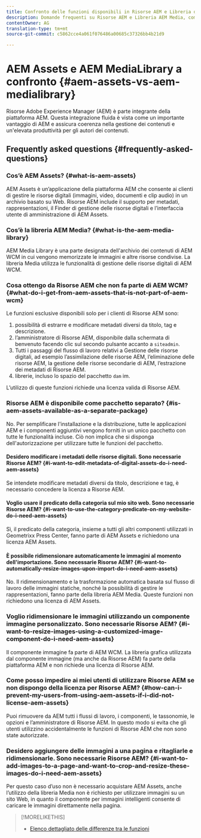 ```yaml
---
title: Confronto delle funzioni disponibili in Risorse AEM e Libreria di AEM Media
description: Domande frequenti su Risorse AEM e Libreria AEM Media, comprese le differenze.
contentOwner: AG
translation-type: tm+mt
source-git-commit: c5862cce4a061f076486a00685c37326bb4b21d9

---
```



# AEM Assets e AEM MediaLibrary a confronto {#aem-assets-vs-aem-medialibrary}

Risorse Adobe Experience Manager (AEM) è parte integrante della piattaforma AEM. Questa integrazione fluida è vista come un importante vantaggio di AEM e assicura coerenza nella gestione dei contenuti e un&#39;elevata produttività per gli autori dei contenuti.

## Frequently asked questions {#frequently-asked-questions}

### Cos’è AEM Assets? {#what-is-aem-assets}

AEM Assets è un’applicazione della piattaforma AEM che consente ai clienti di gestire le risorse digitali (immagini, video, documenti e clip audio) in un archivio basato su Web. Risorse AEM include il supporto per metadati, rappresentazioni, il Finder di gestione delle risorse digitali e l’interfaccia utente di amministrazione di AEM Assets.

### Cos’è la libreria AEM Media? {#what-is-the-aem-media-library}

AEM Media Library è una parte designata dell&#39;archivio dei contenuti di AEM WCM in cui vengono memorizzate le immagini e altre risorse condivise. La libreria Media utilizza le funzionalità di gestione delle risorse digitali di AEM WCM.

### Cosa ottengo da Risorse AEM che non fa parte di AEM WCM? {#what-do-i-get-from-aem-assets-that-is-not-part-of-aem-wcm}

Le funzioni esclusive disponibili solo per i clienti di Risorse AEM sono:

1. possibilità di estrarre e modificare metadati diversi da titolo, tag e descrizione.
1. l’amministratore di Risorse AEM, disponibile dalla schermata di benvenuto facendo clic sul secondo pulsante accanto a `siteadmin`.
1. Tutti i passaggi del flusso di lavoro relativi a Gestione delle risorse digitali, ad esempio l’assimilazione delle risorse AEM, l’eliminazione delle risorse AEM, la gestione delle risorse secondarie di AEM, l’estrazione dei metadati di Risorse AEM.
1. librerie, incluso lo spazio del pacchetto `dam` im.

L’utilizzo di queste funzioni richiede una licenza valida di Risorse AEM.

### Risorse AEM è disponibile come pacchetto separato? {#is-aem-assets-available-as-a-separate-package}

No. Per semplificare l&#39;installazione e la distribuzione, tutte le applicazioni AEM e i componenti aggiuntivi vengono forniti in un unico pacchetto con tutte le funzionalità incluse. Ciò non implica che si disponga dell&#39;autorizzazione per utilizzare tutte le funzioni del pacchetto.

#### Desidero modificare i metadati delle risorse digitali. Sono necessarie Risorse AEM? {#i-want-to-edit-metadata-of-digital-assets-do-i-need-aem-assets}

Se intendete modificare metadati diversi da titolo, descrizione e tag, è necessario concedere la licenza a Risorse AEM.

#### Voglio usare il predicato della categoria sul mio sito web. Sono necessarie Risorse AEM? {#i-want-to-use-the-category-predicate-on-my-website-do-i-need-aem-assets}

Sì, il predicato della categoria, insieme a tutti gli altri componenti utilizzati in Geometrixx Press Center, fanno parte di AEM Assets e richiedono una licenza AEM Assets.

#### È possibile ridimensionare automaticamente le immagini al momento dell&#39;importazione. Sono necessarie Risorse AEM? {#i-want-to-automatically-resize-images-upon-import-do-i-need-aem-assets}

No. Il ridimensionamento e la trasformazione automatica basata sul flusso di lavoro delle immagini statiche, nonché la possibilità di gestire le rappresentazioni, fanno parte della libreria AEM Media. Queste funzioni non richiedono una licenza di AEM Assets.

### Voglio ridimensionare le immagini utilizzando un componente immagine personalizzato. Sono necessarie Risorse AEM? {#i-want-to-resize-images-using-a-customized-image-component-do-i-need-aem-assets}

Il componente immagine fa parte di AEM WCM. La libreria grafica utilizzata dal componente immagine (ma anche da Risorse AEM) fa parte della piattaforma AEM e non richiede una licenza di Risorse AEM.

### Come posso impedire ai miei utenti di utilizzare Risorse AEM se non dispongo della licenza per Risorse AEM? {#how-can-i-prevent-my-users-from-using-aem-assets-if-i-did-not-license-aem-assets}

Puoi rimuovere da AEM tutti i flussi di lavoro, i componenti, le tassonomie, le opzioni e l’amministratore di Risorse AEM. In questo modo si evita che gli utenti utilizzino accidentalmente le funzioni di Risorse AEM che non sono state autorizzate.

### Desidero aggiungere delle immagini a una pagina e ritagliarle e ridimensionarle. Sono necessarie Risorse AEM? {#i-want-to-add-images-to-a-page-and-want-to-crop-and-resize-these-images-do-i-need-aem-assets}

Per questo caso d’uso non è necessario acquistare AEM Assets, anche l’utilizzo della libreria Media non è richiesto per utilizzare immagini su un sito Web, in quanto il componente per immagini intelligenti consente di caricare le immagini direttamente nella pagina.

>[!MORELIKETHIS]
>
>* [Elenco dettagliato delle differenze tra le funzioni](https://docs.adobe.com/content/help/en/experience-manager-65/assets/administer/medialibrary.html#listoffeatures)